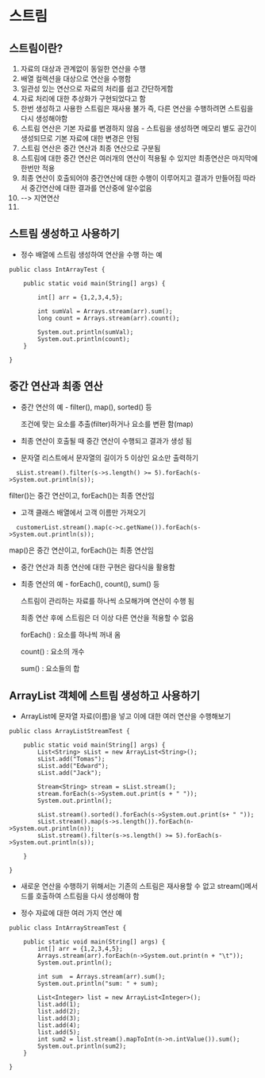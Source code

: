 스트림
=======

스트림이란?
---------
1. 자료의 대상과 관계없이 동일한 연산을 수행
2. 배열 컬렉션을 대상으로 연산을 수행함
3. 일관성 있는 연산으로 자료의 처리를 쉽고 간단하게함
4. 자료 처리에 대한 추상화가 구현되었다고 함
5. 한번 생성하고 사용한 스트림은 재사용 불가 즉, 다른 연산을 수행하려면 스트림을 다시 생성해야함
6. 스트림 연산은 기본 자료를 변경하지 않음 - 스트림을 생성하면 메모리 별도 공간이 생성되므로 기본 자료에 대한 변경은 안됨
7. 스트림 연산은 중간 연산과 최종 연산으로 구분됨
8. 스트림에 대한 중간 연산은 여러개의 연산이 적용될 수 있지만 최종연산은 마지막에 한번만 적용
9. 최종 연산이 호출되어야 중간연산에 대한 수행이 이루어지고 결과가 만들어짐 따라서 중간연산에 대한 결과를 연산중에 알수없음
10. --> 지연연산
11. 
## 스트림 생성하고 사용하기
- 정수 배열에 스트림 생성하여 연산을 수행 하는 예

```
public class IntArrayTest {

	public static void main(String[] args) {

		int[] arr = {1,2,3,4,5};
		
		int sumVal = Arrays.stream(arr).sum();
		long count = Arrays.stream(arr).count();
		
		System.out.println(sumVal);
		System.out.println(count);
	}

}
```

## 중간 연산과 최종 연산

- 중간 연산의 예 - filter(), map(), sorted() 등

  조건에 맞는 요소를 추출(filter)하거나 요소를 변환 함(map)

- 최종 연산이 호출될 때 중간 연산이 수행되고 결과가 생성 됨

- 문자열 리스트에서 문자열의 길이가 5 이상인 요소만 출력하기

```
  sList.stream().filter(s->s.length() >= 5).forEach(s->System.out.println(s));
```
filter()는 중간 연산이고, forEach()는 최종 연산임

- 고객 클래스 배열에서 고객 이름만 가져오기
```
  customerList.stream().map(c->c.getName()).forEach(s->System.out.println(s));
```
map()은 중간 연산이고, forEach()는 최종 연산임

- 중간 연산과 최종 연산에 대한 구현은 람다식을 활용함

- 최종 연산의 예 - forEach(), count(), sum() 등

  스트림이 관리하는 자료를 하나씩 소모해가며 연산이 수행 됨

  최종 연산 후에 스트림은 더 이상 다른 연산을 적용할 수 없음

  forEach() : 요소를 하나씩 꺼내 옴

  count() : 요소의 개수

  sum() : 요소들의 합



## ArrayList 객체에 스트림 생성하고 사용하기

- ArrayList에 문자열 자료(이름)을 넣고 이에 대한 여러 연산을 수행해보기

```
public class ArrayListStreamTest {

	public static void main(String[] args) {
		List<String> sList = new ArrayList<String>();
		sList.add("Tomas");
		sList.add("Edward");
		sList.add("Jack");
		
		Stream<String> stream = sList.stream();
		stream.forEach(s->System.out.print(s + " "));
		System.out.println();
		
		sList.stream().sorted().forEach(s->System.out.print(s+ " "));
		sList.stream().map(s->s.length()).forEach(n->System.out.println(n));
		sList.stream().filter(s->s.length() >= 5).forEach(s->System.out.println(s));
		
	}

}
```
- 새로운 연산을 수행하기 위해서는 기존의 스트림은 재사용할 수 없고 stream()메서드를 호출하여 스트림을 다시 생성해야 함

- 정수 자료에 대한 여러 가지 연산 예

```
public class IntArrayStreamTest {

	public static void main(String[] args) {
		int[] arr = {1,2,3,4,5};
		Arrays.stream(arr).forEach(n->System.out.print(n + "\t"));
		System.out.println();
					
		int sum  = Arrays.stream(arr).sum();
		System.out.println("sum: " + sum);
		
		List<Integer> list = new ArrayList<Integer>();
		list.add(1);
		list.add(2);
		list.add(3);
		list.add(4);
		list.add(5);
		int sum2 = list.stream().mapToInt(n->n.intValue()).sum();
		System.out.println(sum2);
	}

}
```
